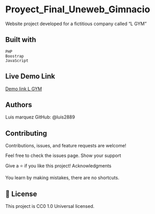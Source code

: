 # Proyect_Final_Uneweb_Gimnacio

Website project developed for a fictitious company called “L GYM” 

## Built with

    PHP
    Boostrap
    JavaScript

## Live Demo Link

[Demo link L GYM](https://proyectouneweb3323.000webhostapp.com/)



## Authors
 Luis marquez
GitHub: @luis2889

## Contributing

Contributions, issues, and feature requests are welcome!

Feel free to check the issues page.
Show your support

Give a ⭐️ if you like this project!
Acknowledgments

   You learn by making mistakes, there are no shortcuts.

## 📝 License

This project is CC0 1.0 Universal licensed.